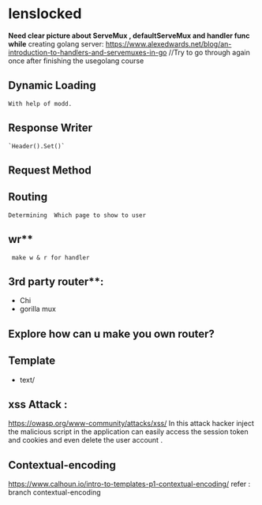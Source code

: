 # lenslocked
**Need clear picture about ServeMux , defaultServeMux and handler func while**
creating golang server:
https://www.alexedwards.net/blog/an-introduction-to-handlers-and-servemuxes-in-go
//Try to go through again once after finishing the usegolang course

## Dynamic Loading
    With help of modd.

## Response Writer
    `Header().Set()`
## Request Method
## Routing
    Determining  Which page to show to user
## wr**
     make w & r for handler
## 3rd party router**: 
- Chi
- gorilla mux

## Explore how can u make you own router?


## Template
- text/

## xss Attack :
https://owasp.org/www-community/attacks/xss/
In this attack hacker inject the malicious script in the application can easily
access the session token and cookies and even delete the user account .

## Contextual-encoding 
https://www.calhoun.io/intro-to-templates-p1-contextual-encoding/
refer : branch contextual-encoding


